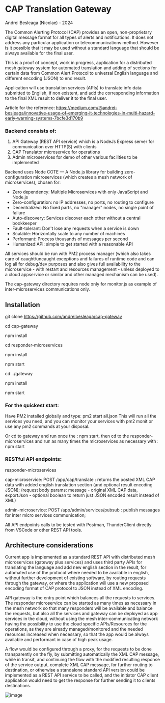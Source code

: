 # CAP Translation Gateway
Andrei Besleaga (Nicolae) - 2024

The Common Alerting Protocol (CAP) provides an open, non-proprietary digital message format for all types of alerts and notifications. It does not address any particular application or telecommunications method. However is it possible that it may be used without a standard language that should be always available for the final user.

This is a proof of concept, work in progress, application for a distributed mesh gateway system for automated translation and adding of sections for certain data from Common Alert Protocol to universal English language and different encoding (JSON) to end result.

Application will use translation services (APIs) to translate info data submitted to English, if non existent, and add the corresponding information to the final XML result to deliver it to the final user.

Article for the reference: https://medium.com/@andrei-besleaga/innovative-usage-of-emerging-it-technologies-in-multi-hazard-early-warning-systems-7bcfe3d170b9

### Backend consists of:

1. API Gateway (REST API service) which is a NodeJs Express server for communication over HTTP(S) with clients
2. CAP Translator microservice for operations
3. Admin microservices for demo of other various facilities to be implemented

Backend uses Node COTE — A Node.js library for building zero-configuration microservices (which creates a mesh network of microservices), chosen for:
- Zero dependency: Multiple Microservices with only JavaScript and Node.js 
- Zero-configuration: no IP addresses, no ports, no routing to configure
- Decentralized: No fixed parts, no "manager" nodes, no single point of failure
- Auto-discovery: Services discover each other without a central bookkeeper
- Fault-tolerant: Don't lose any requests when a service is down
- Scalable: Horizontally scale to any number of machines
- Performant: Process thousands of messages per second
- Humanized API: simple to get started with a reasonable API

All services should be run with PM2 process manager (which also takes care of caught/uncaught exceptions and failures of runtime code and can log all for debug/dev purposes and also gives full availability to the microservice - with restart and resources management - unless deployed to a cloud appservice or similar and other managed mechanism can be used).

The cap-gateway directory requires node only for monitor.js as example of inter-microservices communications only.

## Installation
git clone https://github.com/andreibesleaga/cap-gateway

cd cap-gateway

npm install

cd responder-microservices

npm install

npm start

cd ../gateway

npm install

npm start

### For the quickest start:

Have PM2 installed globally and type: pm2 start all.json
This will run all the services you need, and you can monitor your services with pm2 monit or use any pm2 commands at your disposal.

Or cd to gateway and run once the : npm start, then cd to the responder-microservices and run as many times the microservices as necessary with : npm start

### RESTful API endpoints:

responder-microservices

cap-microservice:
POST /app/cap/translate : returns the posted XML CAP data with added english translation section (and optional result encoding JSON);
(request body params: message - original XML CAP data, exportJson - optional boolean to return just JSON encoded result instead of XML)

admin-microservice:
POST /app/admin/services/pubsub : publish messages for inter micro services communication;


All API endpoints calls to be tested with Postman, ThunderClient directly from VSCode or other REST API tools.


## Architecture considerations

Current app is implemented as a standard REST API with distributed mesh microservices (gateway plus services) and uses third party APIs for translating the language and add new english section in the result, for automated use of the protocol where needed to be available in english, without further development of existing software, by routing requests through the gateway, or where the application will use a new proposed encoding format of CAP protocol to JSON instead of XML encoding.

API gateway is the entry point which balances all the requests to services. The responder microservice can be started as many times as necessary in the mesh network so that many responders will be available and balance the requests, but also all the services and gateway can be deployed as app services in the cloud, without using the mesh inter-communicating network having the possibility to use the cloud specific APIs/Resources for the operations, as they are already managed/monitored and the needed resources increased when necessary, so that the app would be always available and performant in case of high peak usage.

A flow would be configured through a proxy, for the requests to be done transparently on the fly, by submitting automatically the XML CAP message, while in transit, and continuing the flow with the modified resulting response of the service output, complete XML CAP message, for further routing to destination, or otherwise a standalone standard API version could be implemented as a REST API service to be called, and the initiator CAP client application would need to get the response for further sending it to clients destinations.

![image](https://github.com/user-attachments/assets/07e41a14-aa3b-41b9-a888-9bd6d6a9a2e2)

